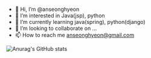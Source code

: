 - 👋 Hi, I’m @anseonghyeon
- 👀 I’m interested in Java(jsp), python 
- 🌱 I’m currently learning java(spring), python(django)
- 💞️ I’m looking to collaborate on ...
- 📫 How to reach me anseonghyeon@gmail.com

![Anurag's GitHub stats](https://github-readme-stats.vercel.app/api?username=anseonghyeon&show_icons=true&theme=transparent)
<!---
anseonghyeon/anseonghyeon is a ✨ special ✨ repository because its `README.md` (this file) appears on your GitHub profile.
You can click the Preview link to take a look at your changes.
--->
